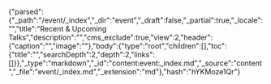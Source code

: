 {"parsed":{"_path":"/event/_index","_dir":"event","_draft":false,"_partial":true,"_locale":"","title":"Recent & Upcoming Talks","description":"","cms_exclude":true,"view":2,"header":{"caption":"","image":""},"body":{"type":"root","children":[],"toc":{"title":"","searchDepth":2,"depth":2,"links":[]}},"_type":"markdown","_id":"content:event:_index.md","_source":"content","_file":"event/_index.md","_extension":"md"},"hash":"hYKMoze1Qr"}